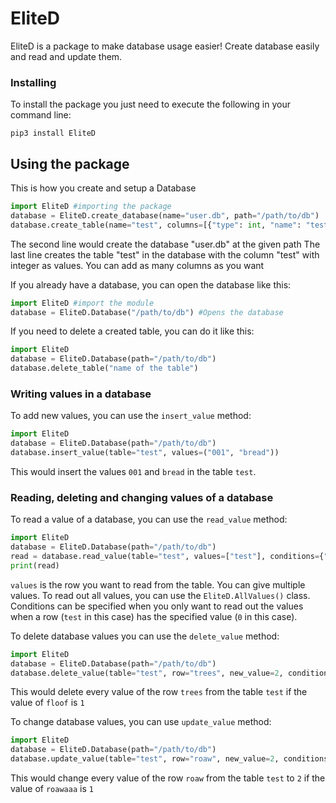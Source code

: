 # EliteD
EliteD is a package to make database usage easier!
Create database easily and read and update them.


### Installing
To install the package you just need to execute the following in your command line:

    pip3 install EliteD


## Using the package
This is how you create and setup a Database
 ```py
 import EliteD #importing the package
database = EliteD.create_database(name="user.db", path="/path/to/db")
database.create_table(name="test", columns=[{"type": int, "name": "test"}]) 
```
The second line would create the database "user.db" at the given path
The last line creates the table "test" in the database with the column "test" with integer as values. You can add as many columns as you want

If you already have a database, you can open the database like this: 
```py
import EliteD #import the module
database = EliteD.Database("/path/to/db") #Opens the database
```
If you need to delete a created table, you can do it like this:
```py
import EliteD
database = EliteD.Database(path="/path/to/db")
database.delete_table("name of the table")
```

### Writing values in a database
To add new values, you can use the `insert_value` method:
```py
import EliteD
database = EliteD.Database(path="/path/to/db")
database.insert_value(table="test", values=("001", "bread"))
```
This would insert the values `001` and `bread` in the table `test`.

### Reading, deleting and changing values of a database
To read a value of a database, you can use the `read_value` method:
```py
import EliteD
database = EliteD.Database(path="/path/to/db")
read = database.read_value(table="test", values=["test"], conditions={"test": 0})
print(read)
```
`values` is the row you want to read from the table. You can give multiple values. To read out all values, you can use the `EliteD.AllValues()` class. Conditions can be specified when you only want to read out the values when a row (`test` in this case)  has the specified value (`0` in this case).

To delete database values you can use the `delete_value` method:
```py
import EliteD
database = EliteD.Database(path="/path/to/db")
database.delete_value(table="test", row="trees", new_value=2, conditions={"floof": 1})
```
This would delete every value of the row `trees` from the table `test` if the value of `floof` is `1`

To change database values, you can use `update_value` method:
```py
import EliteD
database = EliteD.Database(path="/path/to/db")
database.update_value(table="test", row="roaw", new_value=2, conditions={"roawaaa": 1})
```
This would change every value of the row `roaw` from the table `test` to `2` if the value of `roawaaa` is `1`